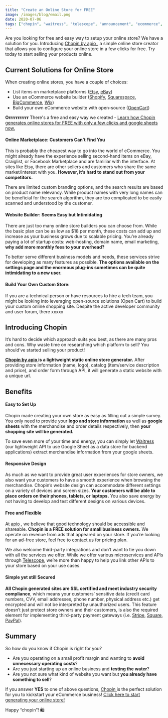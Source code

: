 ```yaml
---
title: "Create an Online Store for FREE"
image: /images/blog/email.png
date: 2020-07-06
tags: ["chopin", "waitress", "telescope", "announcement", "ecommerce", "online-store", "google", "sheets"]
---
```


Are you looking for free and easy way to setup your online store? We have a solution for you. Introducing <a href="https://telescope.apiobuild.com/app/chopin" target="_blank">Chopin by apio </a>, a simple online store creator that allows you to configure your online store in a few clicks for free. Try today to start selling your products online.

## Current Solutions for Online Store

When creating online stores, you have a couple of choices:
- List items on marketplace platforms (<a href="https://www.etsy.com/" target="_blank">Etsy</a>, <a href="https://www.ebay.com/" target="_blank">eBay</a>)
- Use an eCommerce website builder (<a href="https://www.shopify.com/" target="_blank">Shopify</a>, <a href="https://www.squarespace.com/" target="_blank">Squarespace</a>, <a href="https://www.bigcommerce.com/" target="_blank">BigCommerce</a>, <a href="https://www.wix.com/" target="_blank">Wix</a>)
- Build your own eCommerce website with open-source (<a href="https://www.opencart.com/" target="_blank">OpenCart</a>)


**Orrrrrrrrrrr** There's a free and easy way we created - <a href="#chopin">Learn how Chopin generates online stores for FREE with only a few clicks and google sheets now.</a>

#### Online Marketplace: Customers Can’t Find You

This is probably the cheapest way to go into the world of eCommerce. You might already have the experience selling second-hand items on eBay, Craiglist, or Facebook Marketplace and are familiar with the interface. At sites like Etsy, there are other sellers and customers who share the same market/interest with you. **However, it’s hard to stand out from your competitors.** 

There are limited custom branding options, and the search results are based on product name relevancy. While product names with very long names can be beneficial for the search algorithm, they are too complicated to be easily scanned and understood by the customer.

#### Website Builder: Seems Easy but Intimidating

There are just too many online store builders you can choose from. While the basic plan can be as low as $18 per month, these costs can add up and increase as your business grows due to scalable pricing. You’re already paying a lot of startup costs: web-hosting, domain name, email marketing, **why add more monthly fees to your overhead?**

To better serve different business models and needs, these services strive for developing as many features as possible. **The options available on the settings page and the enormous plug-ins sometimes can be quite intimidating to a new user.**

#### Build Your Own Custom Store:

If you are a technical person or have resources to hire a tech team, you might be looking into leveraging open-source solutions (Open Cart) to build your custom online shopping site. Despite the active developer community and user forum, there xxxxx

## <a id="chopin"></a>Introducing Chopin

It’s hard to decide which approach suits you best, as there are many pros and cons. Why waste time on researching which platform to sell? You should’ve started selling your product!

**<a href="https://telescope.apiobuild.com/app/chopin" target="_blank">Chopin by apio </a> is a lightweight static online store generator.** After providing store information (name, logo), catalog (item/service description and price), and order form through API, it will generate a static website with a unique url.


## Benefits

#### Easy to Set Up

Chopin made creating your own store as easy as filling out a simple survey. You only need to provide your **logo and store information** as well as **google sheets** with the merchandise and order details respectively, then **your shopping site will be generated.**

To save even more of your time and energy, you can simply let <a href="https://telescope.apiobuild.com/app/waitress" target="_blank">Waitress </a> (our lightweight API to use Google Sheet as a data store for backend applications) extract merchandise information from your google sheets.

#### Responsive Design

As much as we want to provide great user experiences for store owners, we also want your customers to have a smooth experience when browsing the merchandise. Chopin’s website design can accommodate different settings on a variety of devices and screen sizes. **Your customers will be able to place orders on their phones, tablets, or laptops.** You also save energy by not having to develop and test different designs on various devices.


#### Free and Flexible

At <a href="https://apiobuild.com/" target="_blank">apio </a>, we believe that good technology should be accessible and shareable. **Chopin is a FREE solution for small business owners.** We operate on revenue from ads that appeared on your store. If you’re looking for an ad-free store, feel free to <a href=" mail to: apiobuild@gmail.com" target="_blank"> contact us</a> for pricing plan.

We also welcome third-party integrations and don’t want to tie you down with all the services we offer. While we offer various microservices and APIs through <a href="https://telescope.apiobuild.com/" target="_blank">Telescope</a>, we’re more than happy to help you link other APIs to your store based on your use cases.

#### Simple yet still Secured

**All Chopin generated sites are SSL certified and meet industry security compliance**, which means your customers’ sensitive data (credit card numbers, CVV, email addresses, phone number, physical address etc.) get encrypted and will not be interpreted by unauthorized users. This feature doesn’t just protect store owners and their customers, is also the required element for implementing third-party payment gateways (i.e. <a href="https://stripe.com/" target="_blank">Stripe</a>, <a href="https://squareup.com/" target="_blank">Square</a>, <a href="https://www.paypal.com/" target="_blank">PayPal</a>).


## Summary

So how do you know if Chopin is right for you?

- Are you operating on a small profit margin and wanting to **avoid unnecessary operating costs**?
- Are you just starting up an online business and **testing the water**?
- Are you not sure what kind of website you want but **you already have something to sell**?

If you answer **YES** to one of above questions, <a href="https://telescope.apiobuild.com/app/chopin" target="_blank"> Chopin </a> is the perfect solution for you to kickstart your eCommerce business! <a href="https://telescope.apiobuild.com/app/chopin" target="_blank">Click here to start generating your online store!</a>

Happy “chopin”! 🛍️
